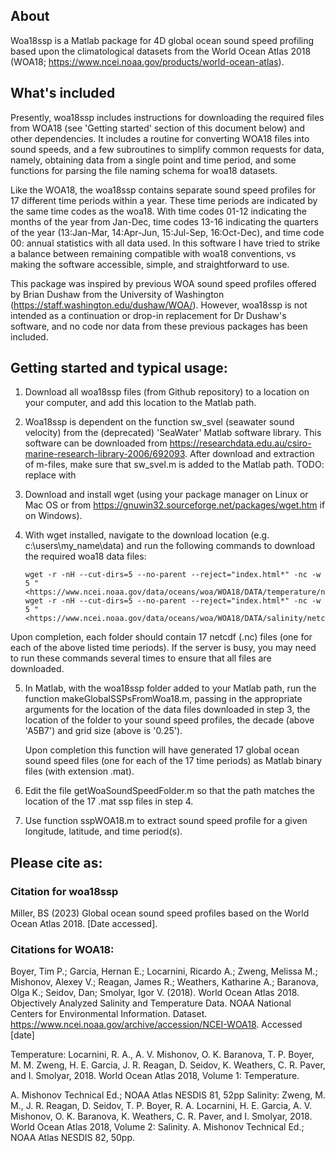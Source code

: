 ## About

Woa18ssp is a Matlab package for 4D global ocean sound speed profiling based upon the climatological datasets from the World Ocean Atlas 2018 (WOA18; <https://www.ncei.noaa.gov/products/world-ocean-atlas>).

## What's included

Presently, woa18ssp includes instructions for downloading the required files from WOA18 (see 'Getting started' section of this document below) and other dependencies. It includes a routine for converting WOA18 files into sound speeds, and a few subroutines to simplify common requests for data, namely, obtaining data from a single point and time period, and some functions for parsing the file naming schema for woa18 datasets.

Like the WOA18, the woa18ssp contains separate sound speed profiles for 17 different time periods within a year. These time periods are indicated by the same time codes as the woa18. With time codes 01-12 indicating the months of the year from Jan-Dec, time codes 13-16 indicating the quarters of the year (13:Jan-Mar, 14:Apr-Jun, 15:Jul-Sep, 16:Oct-Dec), and time code 00: annual statistics with all data used. In this software I have tried to strike a balance between remaining compatible with woa18 conventions, vs making the software accessible, simple, and straightforward to use.

This package was inspired by previous WOA sound speed profiles offered by Brian Dushaw from the University of Washington (<https://staff.washington.edu/dushaw/WOA/>). However, woa18ssp is not intended as a continuation or drop-in replacement for Dr Dushaw's software, and no code nor data from these previous packages has been included.

## Getting started and typical usage:

1.  Download all woa18ssp files (from Github repository) to a location on your computer, and add this location to the Matlab path.

2.  Woa18ssp is dependent on the function sw_svel (seawater sound velocity) from the (deprecated) 'SeaWater' Matlab software library. This software can be downloaded from <https://researchdata.edu.au/csiro-marine-research-library-2006/692093>. After download and extraction of m-files, make sure that sw_svel.m is added to the Matlab path. TODO: replace with 

3.  Download and install wget (using your package manager on Linux or Mac OS or from <https://gnuwin32.sourceforge.net/packages/wget.htm> if on Windows).

4.  With wget installed, navigate to the download location (e.g. c:\users\my\_name\data) and run the following commands to download the required woa18 data files: 
    ```
    wget -r -nH --cut-dirs=5 --no-parent --reject="index.html*" -nc -w 5 "<https://www.ncei.noaa.gov/data/oceans/woa/WOA18/DATA/temperature/netcdf/A5B7/0.25/>"       wget -r -nH --cut-dirs=5 --no-parent --reject="index.html*" -nc -w 5 "<https://www.ncei.noaa.gov/data/oceans/woa/WOA18/DATA/salinity/netcdf/A5B7/0.25/>"
    
    ```
Upon completion, each folder should contain 17 netcdf (.nc) files (one for each of the above listed time periods). If the server is busy, you may need to run these commands several times to ensure that all files are downloaded.

5.  In Matlab, with the woa18ssp folder added to your Matlab path, run the function makeGlobalSSPsFromWoa18.m, passing in the appropriate arguments for the location of the data files downloaded in step 3, the location of the folder to your sound speed profiles, the decade (above 'A5B7') and grid size (above is '0.25').

    Upon completion this function will have generated 17 global ocean sound speed files (one for each of the 17 time periods) as Matlab binary files (with extension .mat).

6.  Edit the file getWoaSoundSpeedFolder.m so that the path matches the location of the 17 .mat ssp files in step 4.

7.  Use function sspWOA18.m to extract sound speed profile for a given longitude, latitude, and time period(s).

## Please cite as:

### Citation for woa18ssp

Miller, BS (2023) Global ocean sound speed profiles based on the World Ocean Atlas 2018. [Date accessed].

### Citations for WOA18:

Boyer, Tim P.; Garcia, Hernan E.; Locarnini, Ricardo A.; Zweng, Melissa M.; Mishonov, Alexey V.; Reagan, James R.; Weathers, Katharine A.; Baranova, Olga K.; Seidov, Dan; Smolyar, Igor V. (2018). World Ocean Atlas 2018. Objectively Analyzed Salinity and Temperature Data. NOAA National Centers for Environmental Information. Dataset. <https://www.ncei.noaa.gov/archive/accession/NCEI-WOA18>. Accessed [date]

Temperature: Locarnini, R. A., A. V. Mishonov, O. K. Baranova, T. P. Boyer, M. M. Zweng, H. E. Garcia, J. R. Reagan, D. Seidov, K. Weathers, C. R. Paver, and I. Smolyar, 2018. World Ocean Atlas 2018, Volume 1: Temperature.

A. Mishonov Technical Ed.; NOAA Atlas NESDIS 81, 52pp Salinity: Zweng, M. M., J. R. Reagan, D. Seidov, T. P. Boyer, R. A. Locarnini, H. E. Garcia, A. V. Mishonov, O. K. Baranova, K. Weathers, C. R. Paver, and I. Smolyar, 2018. World Ocean Atlas 2018, Volume 2: Salinity. A. Mishonov Technical Ed.; NOAA Atlas NESDIS 82, 50pp.
